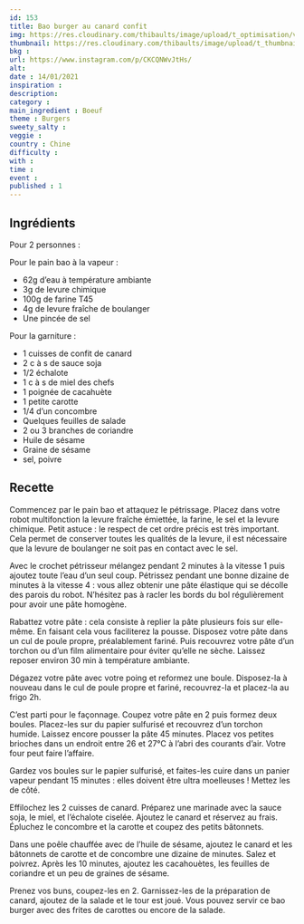 ```yaml
---
id: 153
title: Bao burger au canard confit
img: https://res.cloudinary.com/thibaults/image/upload/t_optimisation/v1610650672/Recipes/20210114_bao_burger_canard.jpg
thumbnail: https://res.cloudinary.com/thibaults/image/upload/t_thumbnail_josie/v1610650672/Recipes/20210114_bao_burger_canard.jpg
bkg : 
url: https://www.instagram.com/p/CKCQNWvJtHs/
alt: 
date : 14/01/2021
inspiration : 
description: 
category : 
main_ingredient : Boeuf
theme : Burgers
sweety_salty : 
veggie : 
country : Chine
difficulty :
with : 
time : 
event :
published : 1
---
```


## Ingrédients
Pour 2 personnes :

Pour le pain bao à la vapeur :
 - 62g d’eau à température ambiante
 - 3g de levure chimique
 - 100g de farine T45
 - 4g de levure fraîche de boulanger
 - Une pincée de sel

Pour la garniture :
 - 1 cuisses de confit de canard
 - 2 c à s de sauce soja
 - 1/2 échalote
 - 1 c à s de miel des chefs
 - 1 poignée de cacahuète
 - 1 petite carotte
 - 1/4 d’un concombre
 - Quelques feuilles de salade
 - 2 ou 3 branches de coriandre
 - Huile de sésame
 - Graine de sésame
 - sel, poivre

## Recette
Commencez par le pain bao et attaquez le pétrissage. Placez dans votre robot multifonction la levure fraîche émiettée, la farine, le sel et la levure chimique. Petit astuce : le respect de cet ordre précis est très important. Cela permet de conserver toutes les qualités de la levure, il est nécessaire que la levure de boulanger ne soit pas en contact avec le sel.

Avec le crochet pétrisseur mélangez pendant 2 minutes à la vitesse 1 puis ajoutez toute l’eau d’un seul coup. Pétrissez pendant une bonne dizaine de minutes à la vitesse 4 : vous allez obtenir une pâte élastique qui se décolle des parois du robot. N’hésitez pas à racler les bords du bol régulièrement pour avoir une pâte homogène.

Rabattez votre pâte : cela consiste à replier la pâte plusieurs fois sur elle-même. En faisant cela vous faciliterez la pousse. Disposez votre pâte dans un cul de poule propre, préalablement fariné. Puis recouvrez votre pâte d’un torchon ou d’un film alimentaire pour éviter qu’elle ne sèche. Laissez reposer environ 30 min à température ambiante.

Dégazez votre pâte avec votre poing et reformez une boule. Disposez-la à nouveau dans le cul de poule propre et fariné, recouvrez-la et placez-la au frigo 2h. 

C’est parti pour le façonnage. Coupez votre pâte en 2 puis formez deux boules. Placez-les sur du papier sulfurisé et recouvrez d’un torchon humide. Laissez encore pousser la pâte 45 minutes. Placez vos petites brioches dans un endroit entre 26 et 27°C à l’abri des courants d’air. Votre four peut faire l’affaire.

Gardez vos boules sur le papier sulfurisé, et faites-les cuire dans un panier vapeur pendant 15 minutes : elles doivent être ultra moelleuses ! Mettez les de côté.

Effilochez les 2 cuisses de canard. Préparez une marinade avec la sauce soja, le miel, et l’échalote ciselée. Ajoutez le canard et réservez au frais. Épluchez le concombre et la carotte et coupez des petits bâtonnets.

Dans une poêle chauffée avec de l’huile de sésame, ajoutez le canard et les bâtonnets de carotte et de concombre une dizaine de minutes. Salez et poivrez. Après les 10 minutes, ajoutez les cacahouètes, les feuilles de coriandre et un peu de graines de sésame.

Prenez vos buns, coupez-les en 2. Garnissez-les de la préparation de canard, ajoutez de la salade et le tour est joué. Vous pouvez servir ce bao burger avec des frites de carottes ou encore de la salade.